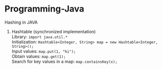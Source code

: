 # Programming-Java
Hashing in JAVA <br>
1) Hashtable (synchronized implementation) <br>
Library: `import java.util.*` <br>
Initialization: `Hashtable<Integer, String> map = new Hashtable<Integer, String>();`<br>
Input values:   `map.put(1, "hi");` <br>
Obtain values:  `map.get(1);`<br>
Search for key values in a map: `map.containsKey(x);`
